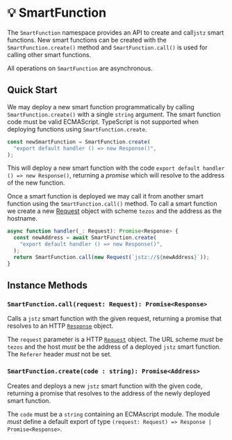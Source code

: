 # 💡 SmartFunction

The `SmartFunction` namespace provides an API to create and call`jstz` smart functions.
New smart functions can be created with the `SmartFunction.create()` method
and `SmartFunction.call()` is used for calling other smart functions.

All operations on `SmartFunction` are asynchronous.

## Quick Start

We may deploy a new smart function programmatically by calling `SmartFunction.create()` with a single `string` argument.
The smart function code must be valid ECMAScript. TypeScript is not supported when deploying functions using
`SmartFunction.create`.

```typescript
const newSmartFunction = SmartFunction.create(
  "export default handler () => new Response()",
);
```

This will deploy a new smart function with the code `export default handler () => new Response()`,
returning a _promise_ which will resolve to the address of the new function.

Once a smart function is deployed we may call it from another smart function using the
`SmartFunction.call()` method. To call a smart function we create a new [Request](request.md) object with
scheme `tezos` and the address as the hostname.

```typescript
async function handler(_: Request): Promise<Response> {
  const newAddress = await SmartFunction.create(
    "export default handler () => new Response()",
  );
  return SmartFunction.call(new Request(`jstz://${newAddress}`));
}
```

## Instance Methods

### `SmartFunction.call(request: Request): Promise<Response>`

Calls a `jstz` smart function with the given request, returning a promise that resolves to an
HTTP [`Response`](response.md) object.

The `request` parameter is a HTTP [`Request`](request.md) object.
The URL scheme _must_ be `tezos` and the host _must_ be the address of a deployed `jstz` smart function.
The `Referer` header _must_ not be set.

### `SmartFunction.create(code : string): Promise<Address>`

Creates and deploys a new `jstz` smart function with the given code, returning a promise that resolves to the address of the newly deployed smart function.

The `code` must be a `string` containing an ECMAscript module.
The module _must_ define a default export of type `(request: Request) => Response | Promise<Response>`.
